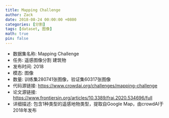```yaml
---
title: Mapping Challenge
author: Zack
date: 2018-08-24 00:00:00 +0800
categories: [分割]
tags: [dataset, 图像]
math: true
pin: false
---
```

- 数据集名称: Mapping Challenge
- 任务: 遥感图像分割 建筑物
- 发布时间: 2018
- 模态: 图像
- 数量: 训练集280741张图像，验证集60317张图像
- 代码源链接: https://www.crowdai.org/challenges/mapping-challenge
- 论文源链接: https://www.frontiersin.org/articles/10.3389/frai.2020.534696/full
- 详细描述: 包含1种类型的遥感地物类型，提取自Google Map，由crowdAI于2018年发布
